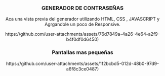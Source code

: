 <center><h3>GENERADOR DE CONTRASEÑAS</h3><center>
<p>Aca una vista previa del generador utilizando HTML, CSS , JAVASCRIPT y Agrgandole un poco de Responsive.</p>
https://github.com/user-attachments/assets/76d7849a-4a26-4e64-a2f9-b4f0df0d6450)
<h3>Pantallas mas pequeñas</h3>
https://github.com/user-attachments/assets/1f2bcbd5-012d-48b0-97d9-a6f8c3ce0487)
